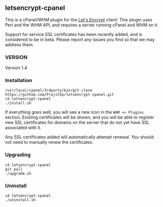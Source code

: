 ## letsencrypt-cpanel

This is a cPanel/WHM plugin for the [Let's Encrypt](https://letsencrypt.org/) client. This plugin uses Perl and the WHM API, and requires a server running cPanel and WHM on it.

Support for service SSL certificates has been recently added, and is considered to be in beta. Please report any issues you find so that we may address them.

### VERSION
Version 1.4

### Installation

```
/usr/local/cpanel/3rdparty/bin/git clone https://github.com/Prajithp/letsencrypt-cpanel.git
cd letsencrypt-cpanel
./install.sh
```

If everything goes well, you will see a new icon in the `WHM >> Plugins` section. Existing certificates will be shown, and you will be able to register new SSL certificates for domains on the server that do not yet have SSL associated with it.

Any SSL certificates added will automatically attempt renewal. You should not need to manually renew the certificates.

### Upgrading
	
```
cd letsencrypt-cpanel
git pull
./upgrade.sh
```

### Uninstall
	
```
cd letsencrypt-cpanel
./uninstall.sh
```

